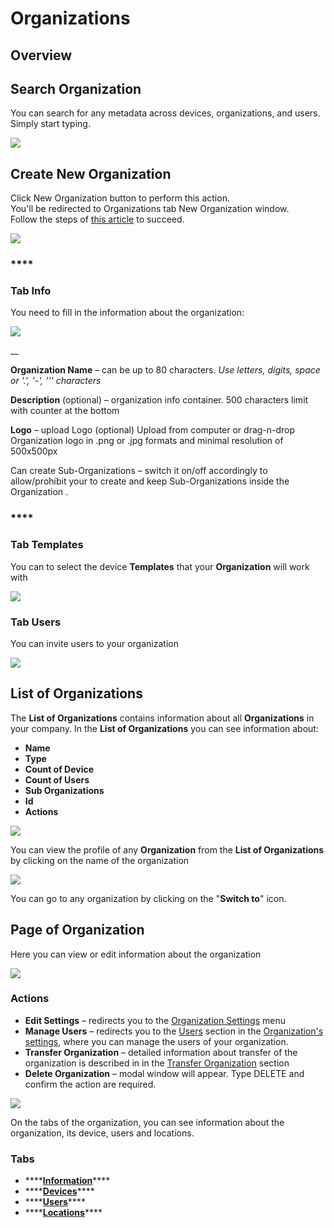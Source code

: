 # Organizations

## Overview

## Search Organization

You can search for any metadata across devices, organizations, and users. Simply start typing.

![](../../.gitbook/assets/search-organization-by-name.png)

## Create New Organization

Click New Organization button to perform this action.  
You'll be redirected to Organizations tab New Organization window.  
Follow the steps of [this article]() to succeed.

![](../../.gitbook/assets/create-new-organizations.png)

### \*\*\*\*

### **Tab Info**

You need to fill in the information about the organization:

![](../../.gitbook/assets/create-new-organizations-info.png)

\_\_

**Organization Name** – can be up to 80 characters. _Use letters, digits, space or '.', '-', ''' characters_

**Description** \(optional\) – organization info container. 500 characters limit with counter at the bottom

**Logo** – upload Logo \(optional\) Upload from computer or drag-n-drop Organization logo in .png or .jpg formats and minimal resolution of 500x500px



Сan create Sub-Organizations – switch it on/off accordingly to allow/prohibit your to create and keep Sub-Organizations inside the Organization .

### \*\*\*\*

### **Tab Templates**

You can to select the device **Templates** that your **Organization** will work with

![](../../.gitbook/assets/create-new-organizations-templstes.png)

### 

### Tab Users

You can invite users to your organization

![](../../.gitbook/assets/create-new-organizations-users.png)



## List of Organizations

The **List of Organizations** contains information about all **Organizations** in your company. In the **List of Organizations** you can see information about:

* **Name**
* **Type**
* **Count of Device**
* **Count of Users**
* **Sub Organizations**
* **Id**
* **Actions**

![](../../.gitbook/assets/list-of-organizations.png)



You can view the profile of any **Organization** from the **List of Organizations** by clicking on the name of the organization

![](../../.gitbook/assets/list-of-organizations-swich-to-any-org.png)

You can go to any organization by clicking on the "**Switch to**" icon.

## Page of Organization

Here you can view or edit information about the organization

![](../../.gitbook/assets/organization-action-menu.png)

### **Actions**

* **Edit Settings** – redirects you to the [Organization Settings](../settings/organization-settings/) menu
* **Manage Users** – redirects you to the [Users](../settings/organization-settings/users.md) section in the [Organization's settings](../settings/organization-settings/), where you can manage the users of your organization.
* **Transfer Organization** – detailed information about transfer of the organization is described in in the  [Transfer Organization](transfer-organization.md) section
* **Delete Organization** – modal window will appear. Type DELETE and confirm the action are required.

![](../../.gitbook/assets/organization-action-menu-delete.png)

On the tabs of the organization, you can see information about the organization, its device, users and locations.

### Tabs

* \*\*\*\*[**Information**](./#page-of-organization)\*\*\*\*
* \*\*\*\*[**Devices**](../devices/#table-view)\*\*\*\*
* \*\*\*\*[**Users**](../settings/organization-settings/users.md)\*\*\*\*
* \*\*\*\*[**Locations**](../settings/organization-settings/locations.md)\*\*\*\*




